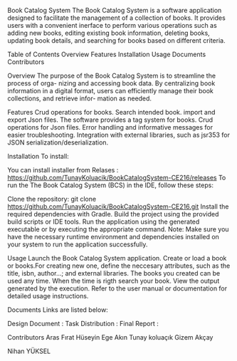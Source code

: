 Book Catalog System
The Book Catalog System is a software application designed to facilitate the management of a collection of books. It provides users with a convenient  inerface to perform various operations such as adding new books, editing existing book information, deleting books, updating book details, and searching for books based on different criteria.

 
Table of Contents
Overview
Features
Installation
Usage
Documents
Contributors

Overview
The purpose of the Book Catalog System is to streamline the process of orga-
nizing and accessing book data. By centralizing book information in a digital
format, users can efficiently manage their book collections, and retrieve infor-
mation as needed.

Features
Crud operations for books.
Search intended book.
import and export Json files.
The software provides a tag system for books.
Crud operations for Json files.
Error handling and informative messages for easier troubleshooting.
Integration with external libraries, such as jsr353 for JSON serialization/deserialization.

Installation
To install:

You can install installer from Relases : https://github.com/TunayKoluacik/BookCatalogSystem-CE216/releases
To run the The Book Catalog System (BCS) in the IDE, follow these steps:

Clone the repository: git clone https://github.com/TunayKoluacik/BookCatalogSystem-CE216.git
Install the required dependencies with Gradle.
Build the project using the provided build scripts or IDE tools.
Run the application using the generated executable or by executing the appropriate command.
Note: Make sure you have the necessary runtime environment and dependencies installed on your system to run the application successfully.

Usage
Launch the Book Catalog System application.
Create or load a book or books.For creating new one, define the neccesary attributes, such as the title, isbn, author...; and external libraries.
The books you created can be used any time.
When the time is rigth search your book.
View the output generated by the execution.
Refer to the user manual or documentation for detailed usage instructions.

Documents
Links are listed below:

Design Document : 
Task Distribution : 
Final Report : 

Contributors
Aras Fırat 
Hüseyin Ege Akın
Tunay koluaçık
Gizem Akçay


Nihan YÜKSEL
